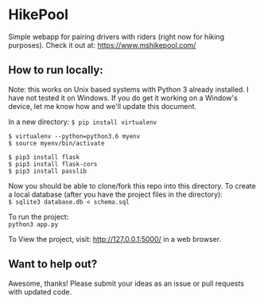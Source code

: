 # HikePool
Simple webapp for pairing drivers with riders (right now for hiking purposes).
Check it out at: https://www.mshikepool.com/

## How to run locally: 
Note: this works on Unix based systems with Python 3 already installed. I have not tested it on Windows. If you do get it working on a Window's device, let me know how and we'll update this document. 

In a new directory:
`$ pip install virtualenv`  
  
`$ virtualenv --python=python3.6 myenv`  
`$ source myenv/bin/activate`  
  
`$ pip3 install flask`  
`$ pip3 install flask-cors`  
`$ pip3 install passlib`  
  
Now you should be able to clone/fork this repo into this directory. To create a local database (after you have the project files in the directory):  
`$ sqlite3 database.db < schema.sql`  
  
To run the project:  
`python3 app.py`  
  
To View the project, visit: http://127.0.0.1:5000/ in a web browser.  
  
## Want to help out? 
Awesome, thanks! Please submit your ideas as an issue or pull requests with updated code. 
